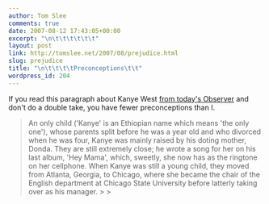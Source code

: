 ```yaml
---
author: Tom Slee
comments: true
date: 2007-08-12 17:43:05+00:00
excerpt: "\n\t\t\t\t\t\t"
layout: post
link: http://tomslee.net/2007/08/prejudice.html
slug: prejudice
title: "\n\t\t\t\tPreconceptions\t\t"
wordpress_id: 204
---
```



				

If you read this paragraph about Kanye West [from today's Observer](http://observer.guardian.co.uk/omm/story/0,,2144021,00.html) and don't do a double take, you have fewer preconceptions than I.

<blockquote>An only child ('Kanye' is an Ethiopian name which means 'the only
one'), whose parents split before he was a year old and who divorced
when he was four, Kanye was mainly raised by his doting mother, Donda.
They are still extremely close; he wrote a song for her on his last
album, 'Hey Mama', which, sweetly, she now has as the ringtone on her
cellphone. When Kanye was still a young child, they moved from Atlanta,
Georgia, to Chicago, where she became the chair of the English
department at Chicago State University before latterly taking over as
his manager.
> 
> </blockquote>


		
